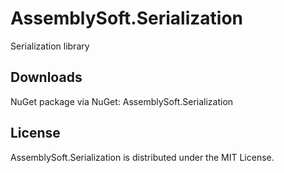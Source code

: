 # AssemblySoft.Serialization

Serialization library

## Downloads

NuGet package via NuGet: AssemblySoft.Serialization

## License

AssemblySoft.Serialization is distributed under the MIT License.
